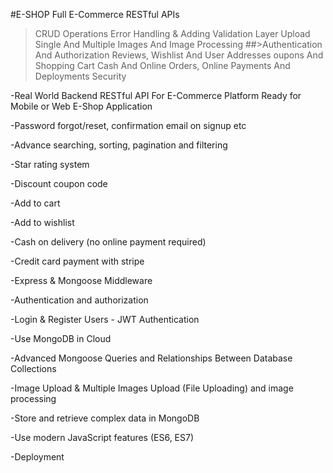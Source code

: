 #E-SHOP
Full E-Commerce RESTful APIs

>CRUD Operations
>Error Handling & Adding Validation Layer
>Upload Single And Multiple Images And Image Processing
##>Authentication And Authorization
>Reviews, Wishlist And User Addresses
>oupons And Shopping Cart
>Cash And Online Orders, Online Payments And Deployments
>Security


-Real World Backend RESTful API For E-Commerce Platform Ready for Mobile or Web E-Shop Application

-Password forgot/reset, confirmation email on signup etc

-Advance searching, sorting, pagination and filtering

-Star rating system

-Discount coupon code

-Add to cart

-Add to wishlist

-Cash on delivery (no online payment required)

-Credit card payment with stripe

-Express & Mongoose Middleware

-Authentication and authorization

-Login & Register Users - JWT Authentication

-Use MongoDB in Cloud

-Advanced Mongoose Queries and Relationships Between Database Collections

-Image Upload & Multiple Images Upload (File Uploading) and image processing

-Store and retrieve complex data in MongoDB

-Use modern JavaScript features (ES6, ES7)

-Deployment
